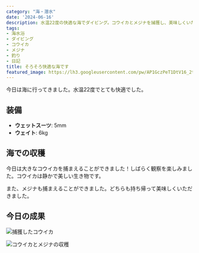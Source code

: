 ```yaml
---
category: "海・潜水"
date: '2024-06-16'
description: 水温22度の快適な海でダイビング。コウイカとメジナを捕獲し、美味しくいただきました。
tags:
- 海水浴
- ダイビング
- コウイカ
- メジナ
- 釣り
- 日記
title: そろそろ快適な海です
featured_image: https://lh3.googleusercontent.com/pw/AP1GczPeT1DtV16_2ticTYI8QvByV4Fe0ayC5RiWJnSFGGYmocXCdUrltKpAqlLfNlSr0vc_skw1gW_D8juNADyyE0BYylTnnqHGDDvCyDPhTs9SCuj_pyaS=s1621?authuser=0
---
```


<!-- 元のGoogle Photosリンク: https://photos.app.goo.gl/11T3N3Uhn2Lun4jw7 -->

今日は海に行ってきました。水温22度でとても快適でした。

## 装備
- **ウェットスーツ**: 5mm
- **ウェイト**: 6kg

## 海での収穫

今日は大きなコウイカを捕まえることができました！しばらく観察を楽しみました。コウイカは静かで美しい生き物です。

また、メジナも捕まえることができました。どちらも持ち帰って美味しくいただきました。

## 今日の成果

![捕獲したコウイカ](https://lh3.googleusercontent.com/pw/AP1GczPeT1DtV16_2ticTYI8QvByV4Fe0ayC5RiWJnSFGGYmocXCdUrltKpAqlLfNlSr0vc_skw1gW_D8juNADyyE0BYylTnnqHGDDvCyDPhTs9SCuj_pyaS=s1621?authuser=0)

![コウイカとメジナの収穫](https://lh3.googleusercontent.com/pw/AP1GczODfEmvXoNC51SegpHEHK70OC9ENwzVIsI06y-SxWpWsr4ibvaVJ90Twwa9XpYz0G5XxSJc6rybIMhqgwetojkKh8K7cQ553CV6yFyq20JRP_1w3PBpmumTFD3HES8zIfUGZw_8euuwBVRqI9hLT4b3Kw=s1621?authuser=0)